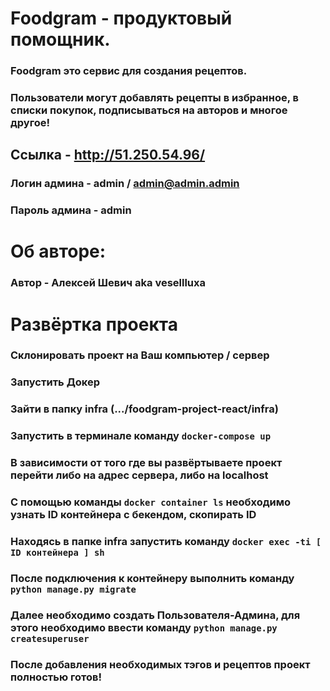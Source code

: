 # Foodgram - продуктовый помощник.
### Foodgram это сервис для создания рецептов.
### Пользователи могут добавлять рецепты в избранное, в списки покупок, подписываться на авторов и многое другое!
## Ссылка - http://51.250.54.96/
### Логин админа - admin / admin@admin.admin
### Пароль админа - admin
# Об авторе:
### Автор - Алексей Шевич aka vesellluxa
# Развёртка проекта
### Склонировать проект на Ваш компьютер / сервер
### Запустить Докер
### Зайти в папку infra (.../foodgram-project-react/infra)
### Запустить в терминале команду ```docker-compose up```
### В зависимости от того где вы развёртываете проект перейти либо на адрес сервера, либо на localhost
### С помощью команды ```docker container ls``` необходимо узнать ID контейнера с бекендом, скопирать ID
### Находясь в папке infra запустить команду ```docker exec -ti [ ID контейнера ] sh```
### После подключения к контейнеру выполнить команду ```python manage.py migrate``` 
### Далее необходимо создать Пользователя-Админа, для этого необходимо ввести команду ```python manage.py createsuperuser```
### После добавления необходимых тэгов и рецептов проект полностью готов!
